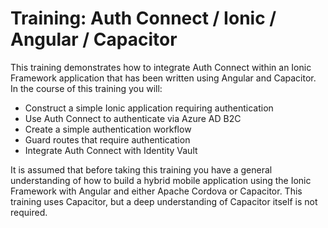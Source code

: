 # Training: Auth Connect / Ionic / Angular / Capacitor

This training demonstrates how to integrate Auth Connect within an Ionic Framework application that has been written using Angular and Capacitor. In the course of this training you will:

- Construct a simple Ionic application requiring authentication
- Use Auth Connect to authenticate via Azure AD B2C
- Create a simple authentication workflow
- Guard routes that require authentication
- Integrate Auth Connect with Identity Vault

It is assumed that before taking this training you have a general understanding of how to build a hybrid mobile application using the Ionic Framework with Angular and either Apache Cordova or Capacitor. This training uses Capacitor, but a deep understanding of Capacitor itself is not required.
